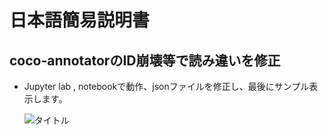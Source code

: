 # 日本語簡易説明書
## coco-annotatorのID崩壊等で読み違いを修正
- Jupyter lab , notebookで動作、jsonファイルを修正し、最後にサンプル表示します。

  ![タイトル](リンクURL)
